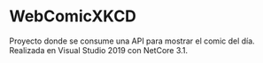 # WebComicXKCD
Proyecto donde se consume una API para mostrar el comic del día. Realizada en Visual Studio 2019 con NetCore 3.1.
